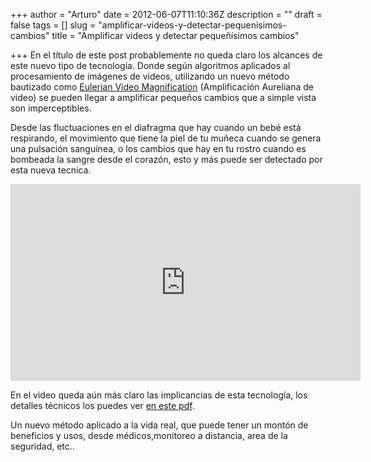 +++
author = "Arturo"
date = 2012-06-07T11:10:36Z
description = ""
draft = false
tags = []
slug = "amplificar-videos-y-detectar-pequenisimos-cambios"
title = "Amplificar videos y detectar pequeñísimos cambios"

+++
En el título de este post probablemente no queda claro los alcances de este nuevo tipo de tecnología. Donde según algoritmos aplicados al procesamiento de imágenes de videos, utilizando un nuevo método bautizado como [Eulerian Video Magnification](https://people.csail.mit.edu/mrub/vidmag/) (Amplificación Aureliana de video) se pueden llegar a amplificar pequeños cambios que a simple vista son imperceptibles.

Desde las fluctuaciones en el diafragma que hay cuando un bebé está respirando, el movimiento que tiene la piel de tu muñeca cuando se genera una pulsación sanguínea, o los cambios que hay en tu rostro cuando es bombeada la sangre desde el corazón, esto y más puede ser detectado por esta nueva tecnica.

<iframe width="560" height="315" src="https://www.youtube.com/embed/ONZcjs1Pjmk" frameborder="0" allow="autoplay; encrypted-media" allowfullscreen></iframe>

En el video queda aún más claro las implicancias de esta tecnología, los detalles técnicos los puedes ver [en este pdf](https://people.csail.mit.edu/mrub/papers/vidmag.pdf).

Un nuevo método aplicado a la vida real, que puede tener un montón de beneficios y usos, desde médicos,monitoreo a distancia, area de la seguridad, etc..
